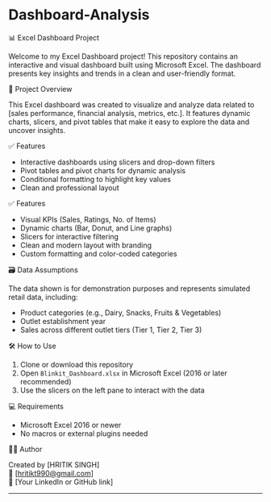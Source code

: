 # Dashboard-Analysis
📊 Excel Dashboard Project

Welcome to my Excel Dashboard project! This repository contains an interactive and visual dashboard built using Microsoft Excel. The dashboard presents key insights and trends in a clean and user-friendly format.

📁 Project Overview

This Excel dashboard was created to visualize and analyze data related to [sales performance, financial analysis, metrics, etc.]. It features dynamic charts, slicers, and pivot tables that make it easy to explore the data and uncover insights.

 ✅ Features

- Interactive dashboards using slicers and drop-down filters
- Pivot tables and pivot charts for dynamic analysis
- Conditional formatting to highlight key values
- Clean and professional layout


✅ Features

- Visual KPIs (Sales, Ratings, No. of Items)
- Dynamic charts (Bar, Donut, and Line graphs)
- Slicers for interactive filtering
- Clean and modern layout with branding
- Custom formatting and color-coded categories

🗃️ Data Assumptions

The data shown is for demonstration purposes and represents simulated retail data, including:

- Product categories (e.g., Dairy, Snacks, Fruits & Vegetables)
- Outlet establishment year
- Sales across different outlet tiers (Tier 1, Tier 2, Tier 3)

🛠 How to Use

1. Clone or download this repository
2. Open `Blinkit_Dashboard.xlsx` in Microsoft Excel (2016 or later recommended)
3. Use the slicers on the left pane to interact with the data

💻 Requirements

- Microsoft Excel 2016 or newer
- No macros or external plugins needed

🙋‍♂️ Author

Created by [HRITIK SINGH]  
📧 [hritikt990@gmail.com]  
🔗 [Your LinkedIn or GitHub link]

---
